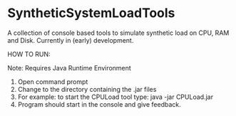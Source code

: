 # SyntheticSystemLoadTools
A collection of console based tools to simulate synthetic load on CPU, RAM and Disk. Currently in (early) development.

HOW TO RUN:

Note: Requires Java Runtime Environment

1. Open command prompt
2. Change to the directory containing the .jar files
3. For example: to start the CPULoad tool type: java -jar CPULoad.jar
4. Program should start in the console and give feedback.
